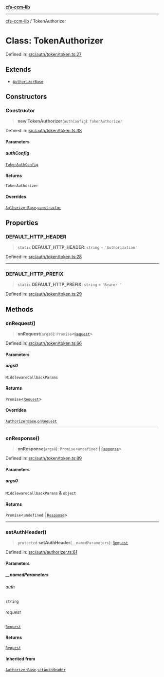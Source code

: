 [**cfs-ccm-lib**](../README.md)

***

[cfs-ccm-lib](../README.md) / TokenAuthorizer

# Class: TokenAuthorizer

Defined in: [src/auth/token/token.ts:27](#)

## Extends

- [`AuthorizerBase`](../-internal-/classes/AuthorizerBase.md)

## Constructors

### Constructor

> **new TokenAuthorizer**(`authConfig`): `TokenAuthorizer`

Defined in: [src/auth/token/token.ts:38](#)

#### Parameters

##### authConfig

[`TokenAuthConfig`](../interfaces/TokenAuthConfig.md)

#### Returns

`TokenAuthorizer`

#### Overrides

[`AuthorizerBase`](../-internal-/classes/AuthorizerBase.md).[`constructor`](../-internal-/classes/AuthorizerBase.md#constructor)

## Properties

### DEFAULT\_HTTP\_HEADER

> `static` **DEFAULT\_HTTP\_HEADER**: `string` = `'Authorization'`

Defined in: [src/auth/token/token.ts:28](#)

***

### DEFAULT\_HTTP\_PREFIX

> `static` **DEFAULT\_HTTP\_PREFIX**: `string` = `'Bearer '`

Defined in: [src/auth/token/token.ts:29](#)

## Methods

### onRequest()

> **onRequest**(`args0`): `Promise`\<[`Request`](../-internal-/interfaces/Request.md)\>

Defined in: [src/auth/token/token.ts:66](#)

#### Parameters

##### args0

`MiddlewareCallbackParams`

#### Returns

`Promise`\<[`Request`](../-internal-/interfaces/Request.md)\>

#### Overrides

[`AuthorizerBase`](../-internal-/classes/AuthorizerBase.md).[`onRequest`](../-internal-/classes/AuthorizerBase.md#onrequest)

***

### onResponse()

> **onResponse**(`args0`): `Promise`\<`undefined` \| [`Response`](../-internal-/interfaces/Response.md)\>

Defined in: [src/auth/token/token.ts:89](#)

#### Parameters

##### args0

`MiddlewareCallbackParams` & `object`

#### Returns

`Promise`\<`undefined` \| [`Response`](../-internal-/interfaces/Response.md)\>

***

### setAuthHeader()

> `protected` **setAuthHeader**(`__namedParameters`): [`Request`](../-internal-/interfaces/Request.md)

Defined in: [src/auth/authorizer.ts:61](#)

#### Parameters

##### \_\_namedParameters

###### auth

`string`

###### request

[`Request`](../-internal-/interfaces/Request.md)

#### Returns

[`Request`](../-internal-/interfaces/Request.md)

#### Inherited from

[`AuthorizerBase`](../-internal-/classes/AuthorizerBase.md).[`setAuthHeader`](../-internal-/classes/AuthorizerBase.md#setauthheader)
